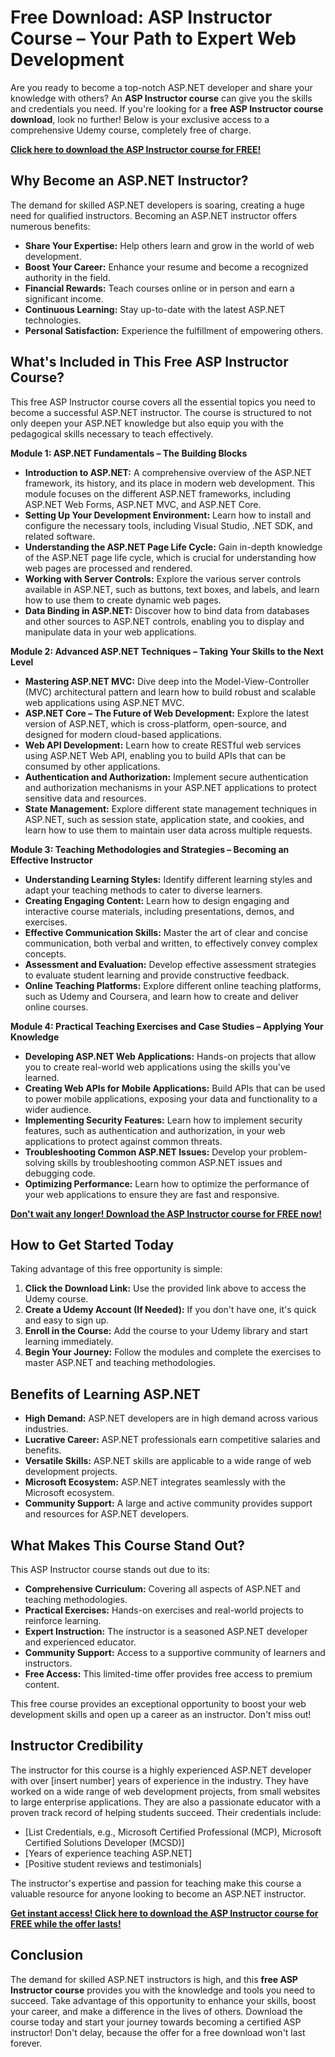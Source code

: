 # Free Download: ASP Instructor Course – Your Path to Expert Web Development

Are you ready to become a top-notch ASP.NET developer and share your knowledge with others? An **ASP Instructor course** can give you the skills and credentials you need. If you're looking for a **free ASP Instructor course download**, look no further! Below is your exclusive access to a comprehensive Udemy course, completely free of charge.

[**Click here to download the ASP Instructor course for FREE!**](https://udemywork.com/asp-instructor-course)

## Why Become an ASP.NET Instructor?

The demand for skilled ASP.NET developers is soaring, creating a huge need for qualified instructors. Becoming an ASP.NET instructor offers numerous benefits:

*   **Share Your Expertise:** Help others learn and grow in the world of web development.
*   **Boost Your Career:** Enhance your resume and become a recognized authority in the field.
*   **Financial Rewards:** Teach courses online or in person and earn a significant income.
*   **Continuous Learning:** Stay up-to-date with the latest ASP.NET technologies.
*   **Personal Satisfaction:** Experience the fulfillment of empowering others.

## What's Included in This Free ASP Instructor Course?

This free ASP Instructor course covers all the essential topics you need to become a successful ASP.NET instructor. The course is structured to not only deepen your ASP.NET knowledge but also equip you with the pedagogical skills necessary to teach effectively.

**Module 1: ASP.NET Fundamentals – The Building Blocks**

*   **Introduction to ASP.NET:** A comprehensive overview of the ASP.NET framework, its history, and its place in modern web development. This module focuses on the different ASP.NET frameworks, including ASP.NET Web Forms, ASP.NET MVC, and ASP.NET Core.
*   **Setting Up Your Development Environment:** Learn how to install and configure the necessary tools, including Visual Studio, .NET SDK, and related software.
*   **Understanding the ASP.NET Page Life Cycle:** Gain in-depth knowledge of the ASP.NET page life cycle, which is crucial for understanding how web pages are processed and rendered.
*   **Working with Server Controls:** Explore the various server controls available in ASP.NET, such as buttons, text boxes, and labels, and learn how to use them to create dynamic web pages.
*   **Data Binding in ASP.NET:** Discover how to bind data from databases and other sources to ASP.NET controls, enabling you to display and manipulate data in your web applications.

**Module 2: Advanced ASP.NET Techniques – Taking Your Skills to the Next Level**

*   **Mastering ASP.NET MVC:** Dive deep into the Model-View-Controller (MVC) architectural pattern and learn how to build robust and scalable web applications using ASP.NET MVC.
*   **ASP.NET Core – The Future of Web Development:** Explore the latest version of ASP.NET, which is cross-platform, open-source, and designed for modern cloud-based applications.
*   **Web API Development:** Learn how to create RESTful web services using ASP.NET Web API, enabling you to build APIs that can be consumed by other applications.
*   **Authentication and Authorization:** Implement secure authentication and authorization mechanisms in your ASP.NET applications to protect sensitive data and resources.
*   **State Management:** Explore different state management techniques in ASP.NET, such as session state, application state, and cookies, and learn how to use them to maintain user data across multiple requests.

**Module 3: Teaching Methodologies and Strategies – Becoming an Effective Instructor**

*   **Understanding Learning Styles:** Identify different learning styles and adapt your teaching methods to cater to diverse learners.
*   **Creating Engaging Content:** Learn how to design engaging and interactive course materials, including presentations, demos, and exercises.
*   **Effective Communication Skills:** Master the art of clear and concise communication, both verbal and written, to effectively convey complex concepts.
*   **Assessment and Evaluation:** Develop effective assessment strategies to evaluate student learning and provide constructive feedback.
*   **Online Teaching Platforms:** Explore different online teaching platforms, such as Udemy and Coursera, and learn how to create and deliver online courses.

**Module 4: Practical Teaching Exercises and Case Studies – Applying Your Knowledge**

*   **Developing ASP.NET Web Applications:** Hands-on projects that allow you to create real-world web applications using the skills you've learned.
*   **Creating Web APIs for Mobile Applications:** Build APIs that can be used to power mobile applications, exposing your data and functionality to a wider audience.
*   **Implementing Security Features:** Learn how to implement security features, such as authentication and authorization, in your web applications to protect against common threats.
*   **Troubleshooting Common ASP.NET Issues:** Develop your problem-solving skills by troubleshooting common ASP.NET issues and debugging code.
*   **Optimizing Performance:** Learn how to optimize the performance of your web applications to ensure they are fast and responsive.

**[Don't wait any longer! Download the ASP Instructor course for FREE now!](https://udemywork.com/asp-instructor-course)**

## How to Get Started Today

Taking advantage of this free opportunity is simple:

1.  **Click the Download Link:**  Use the provided link above to access the Udemy course.
2.  **Create a Udemy Account (If Needed):** If you don't have one, it's quick and easy to sign up.
3.  **Enroll in the Course:**  Add the course to your Udemy library and start learning immediately.
4.  **Begin Your Journey:**  Follow the modules and complete the exercises to master ASP.NET and teaching methodologies.

## Benefits of Learning ASP.NET

*   **High Demand:** ASP.NET developers are in high demand across various industries.
*   **Lucrative Career:** ASP.NET professionals earn competitive salaries and benefits.
*   **Versatile Skills:** ASP.NET skills are applicable to a wide range of web development projects.
*   **Microsoft Ecosystem:** ASP.NET integrates seamlessly with the Microsoft ecosystem.
*   **Community Support:** A large and active community provides support and resources for ASP.NET developers.

## What Makes This Course Stand Out?

This ASP Instructor course stands out due to its:

*   **Comprehensive Curriculum:** Covering all aspects of ASP.NET and teaching methodologies.
*   **Practical Exercises:** Hands-on exercises and real-world projects to reinforce learning.
*   **Expert Instruction:**  The instructor is a seasoned ASP.NET developer and experienced educator.
*   **Community Support:** Access to a supportive community of learners and instructors.
*   **Free Access:**  This limited-time offer provides free access to premium content.

This free course provides an exceptional opportunity to boost your web development skills and open up a career as an instructor. Don't miss out!

## Instructor Credibility

The instructor for this course is a highly experienced ASP.NET developer with over [insert number] years of experience in the industry. They have worked on a wide range of web development projects, from small websites to large enterprise applications. They are also a passionate educator with a proven track record of helping students succeed. Their credentials include:

*   [List Credentials, e.g., Microsoft Certified Professional (MCP), Microsoft Certified Solutions Developer (MCSD)]
*   [Years of experience teaching ASP.NET]
*   [Positive student reviews and testimonials]

The instructor's expertise and passion for teaching make this course a valuable resource for anyone looking to become an ASP.NET instructor.

[**Get instant access! Click here to download the ASP Instructor course for FREE while the offer lasts!**](https://udemywork.com/asp-instructor-course)

## Conclusion

The demand for skilled ASP.NET instructors is high, and this **free ASP Instructor course** provides you with the knowledge and tools you need to succeed. Take advantage of this opportunity to enhance your skills, boost your career, and make a difference in the lives of others. Download the course today and start your journey towards becoming a certified ASP instructor! Don't delay, because the offer for a free download won't last forever.
